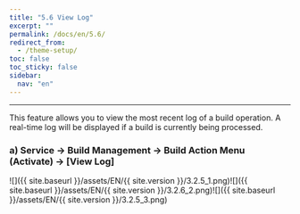 ```yaml
---
title: "5.6 View Log"
excerpt: ""
permalink: /docs/en/5.6/
redirect_from:
  - /theme-setup/
toc: false
toc_sticky: false
sidebar:
  nav: "en"
---
```



---

This feature allows you to view the most recent log of a build operation. A real-time log will be displayed if a build is currently being processed.

### a\) Service → Build Management → Build Action Menu \(Activate\) → [View Log]
![]({{ site.baseurl }}/assets/EN/{{ site.version }}/3.2.5_1.png)![]({{ site.baseurl }}/assets/EN/{{ site.version }}/3.2.6_2.png)![]({{ site.baseurl }}/assets/EN/{{ site.version }}/3.2.5_3.png)
